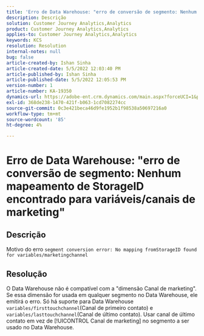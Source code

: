 ```yaml
---
title: 'Erro de Data Warehouse: "erro de conversão de segmento: Nenhum mapeamento de StorageID encontrado para variáveis/canal de marketing"'
description: Descrição
solution: Customer Journey Analytics,Analytics
product: Customer Journey Analytics,Analytics
applies-to: Customer Journey Analytics,Analytics
keywords: KCS
resolution: Resolution
internal-notes: null
bug: false
article-created-by: Ishan Sinha
article-created-date: 5/5/2022 12:03:40 PM
article-published-by: Ishan Sinha
article-published-date: 5/5/2022 12:05:53 PM
version-number: 1
article-number: KA-19350
dynamics-url: https://adobe-ent.crm.dynamics.com/main.aspx?forceUCI=1&pagetype=entityrecord&etn=knowledgearticle&id=6b3d8862-6bcc-ec11-a7b5-6045bd00db25
exl-id: 368de238-1470-421f-b063-1cd7082274cc
source-git-commit: 0c3e421beca46d9fe1952b1f98538a50697216a0
workflow-type: tm+mt
source-wordcount: '85'
ht-degree: 4%

---
```


# Erro de Data Warehouse: &quot;erro de conversão de segmento: Nenhum mapeamento de StorageID encontrado para variáveis/canais de marketing&quot;

## Descrição

Motivo do erro `segment conversion error: No mapping fromStorageID found for variables/marketingchannel`

## Resolução


O Data Warehouse não é compatível com a &quot;dimensão Canal de marketing&quot;. Se essa dimensão for usada em qualquer segmento no Data Warehouse, ele emitirá o erro. Só há suporte para Data Warehouse `variables/firsttouchchannel`(Canal de primeiro contato) e `variables/lasttouchchannel`(Canal de último contato). Usar canal de último contato em vez de [!UICONTROL Canal de marketing] no segmento a ser usado no Data Warehouse.

